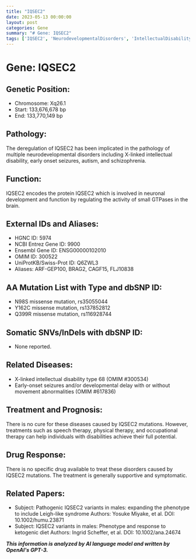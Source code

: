 ```yaml
---
title: "IQSEC2"
date: 2023-05-13 00:00:00
layout: post
categories: Gene
summary: "# Gene: IQSEC2"
tags: ['IQSEC2', 'NeurodevelopmentalDisorders', 'IntellectualDisability', 'Seizures', 'Autism', 'Schizophrenia', 'MissenseMutation', 'TherapeuticOptions']
---
```


# Gene: IQSEC2

## Genetic Position:
- Chromosome: Xq26.1 
- Start: 133,676,678 bp 
- End: 133,770,149 bp

## Pathology:
The deregulation of IQSEC2 has been implicated in the pathology of multiple neurodevelopmental disorders including X-linked intellectual disability, early onset seizures, autism, and schizophrenia.

## Function:
IQSEC2 encodes the protein IQSEC2 which is involved in neuronal development and function by regulating the activity of small GTPases in the brain.

## External IDs and Aliases:
- HGNC ID: 5974 
- NCBI Entrez Gene ID: 9900 
- Ensembl Gene ID: ENSG00000102010 
- OMIM ID: 300522 
- UniProtKB/Swiss-Prot ID: Q6ZWL3 
- Aliases: ARF-GEP100, BRAG2, CAGF15, FLJ10838

## AA Mutation List with Type and dbSNP ID:
- N98S missense mutation, rs35055044
- Y162C missense mutation, rs137852812
- Q399R missense mutation, rs116928744

## Somatic SNVs/InDels with dbSNP ID:
- None reported.

## Related Diseases:
- X-linked intellectual disability type 68 (OMIM #300534)
- Early-onset seizures and/or developmental delay with or without movement abnormalities (OMIM #617836)

## Treatment and Prognosis:
There is no cure for these diseases caused by IQSEC2 mutations. However, treatments such as speech therapy, physical therapy, and occupational therapy can help individuals with disabilities achieve their full potential.

## Drug Response:
There is no specific drug available to treat these disorders caused by IQSEC2 mutations. The treatment is generally supportive and symptomatic.

## Related Papers:
- Subject: Pathogenic IQSEC2 variants in males: expanding the phenotype to include Leigh-like syndrome Authors: Yosuke Miyake, et al. DOI: 10.1002/humu.23871
- Subject: IQSEC2 variants in males: Phenotype and response to ketogenic diet Authors: Ingrid Scheffer, et al. DOI: 10.1002/ana.24674

**_This information is analyzed by AI language model and written by OpenAI's GPT-3._**